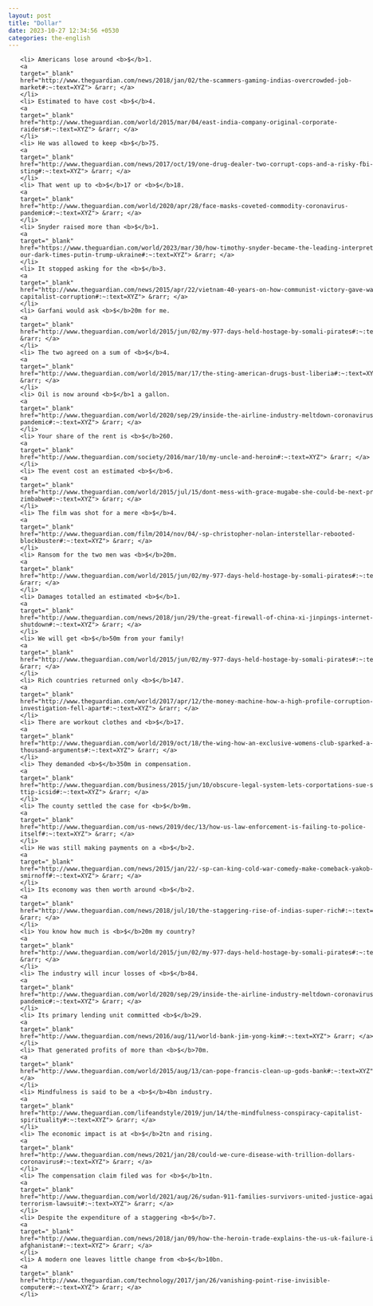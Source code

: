 ```yaml
---
layout: post
title: "Dollar"
date: 2023-10-27 12:34:56 +0530
categories: the-english
---
```

<style>
@media only screen and (min-width: 768px) {
    ol {
        width: 768px;
        margin: 0 auto;
    }
  }
ol li {
    font-size: 18px;
    line-height: 1.5;
    padding-bottom: 8px;
}
</style>
<ol>

    <li> Americans lose around <b>$</b>1.
    <a 
    target="_blank" 
    href="http://www.theguardian.com/news/2018/jan/02/the-scammers-gaming-indias-overcrowded-job-market#:~:text=XYZ"> &rarr; </a>
    </li>
    <li> Estimated to have cost <b>$</b>4.
    <a 
    target="_blank" 
    href="http://www.theguardian.com/world/2015/mar/04/east-india-company-original-corporate-raiders#:~:text=XYZ"> &rarr; </a>
    </li>
    <li> He was allowed to keep <b>$</b>75.
    <a 
    target="_blank" 
    href="http://www.theguardian.com/news/2017/oct/19/one-drug-dealer-two-corrupt-cops-and-a-risky-fbi-sting#:~:text=XYZ"> &rarr; </a>
    </li>
    <li> That went up to <b>$</b>17 or <b>$</b>18.
    <a 
    target="_blank" 
    href="http://www.theguardian.com/world/2020/apr/28/face-masks-coveted-commodity-coronavirus-pandemic#:~:text=XYZ"> &rarr; </a>
    </li>
    <li> Snyder raised more than <b>$</b>1.
    <a 
    target="_blank" 
    href="https://www.theguardian.com/world/2023/mar/30/how-timothy-snyder-became-the-leading-interpreter-of-our-dark-times-putin-trump-ukraine#:~:text=XYZ"> &rarr; </a>
    </li>
    <li> It stopped asking for the <b>$</b>3.
    <a 
    target="_blank" 
    href="http://www.theguardian.com/news/2015/apr/22/vietnam-40-years-on-how-communist-victory-gave-way-to-capitalist-corruption#:~:text=XYZ"> &rarr; </a>
    </li>
    <li> Garfani would ask <b>$</b>20m for me.
    <a 
    target="_blank" 
    href="http://www.theguardian.com/world/2015/jun/02/my-977-days-held-hostage-by-somali-pirates#:~:text=XYZ"> &rarr; </a>
    </li>
    <li> The two agreed on a sum of <b>$</b>4.
    <a 
    target="_blank" 
    href="http://www.theguardian.com/world/2015/mar/17/the-sting-american-drugs-bust-liberia#:~:text=XYZ"> &rarr; </a>
    </li>
    <li> Oil is now around <b>$</b>1 a gallon.
    <a 
    target="_blank" 
    href="http://www.theguardian.com/world/2020/sep/29/inside-the-airline-industry-meltdown-coronavirus-pandemic#:~:text=XYZ"> &rarr; </a>
    </li>
    <li> Your share of the rent is <b>$</b>260.
    <a 
    target="_blank" 
    href="http://www.theguardian.com/society/2016/mar/10/my-uncle-and-heroin#:~:text=XYZ"> &rarr; </a>
    </li>
    <li> The event cost an estimated <b>$</b>6.
    <a 
    target="_blank" 
    href="http://www.theguardian.com/world/2015/jul/15/dont-mess-with-grace-mugabe-she-could-be-next-president-zimbabwe#:~:text=XYZ"> &rarr; </a>
    </li>
    <li> The film was shot for a mere <b>$</b>4.
    <a 
    target="_blank" 
    href="http://www.theguardian.com/film/2014/nov/04/-sp-christopher-nolan-interstellar-rebooted-blockbuster#:~:text=XYZ"> &rarr; </a>
    </li>
    <li> Ransom for the two men was <b>$</b>20m.
    <a 
    target="_blank" 
    href="http://www.theguardian.com/world/2015/jun/02/my-977-days-held-hostage-by-somali-pirates#:~:text=XYZ"> &rarr; </a>
    </li>
    <li> Damages totalled an estimated <b>$</b>1.
    <a 
    target="_blank" 
    href="http://www.theguardian.com/news/2018/jun/29/the-great-firewall-of-china-xi-jinpings-internet-shutdown#:~:text=XYZ"> &rarr; </a>
    </li>
    <li> We will get <b>$</b>50m from your family!
    <a 
    target="_blank" 
    href="http://www.theguardian.com/world/2015/jun/02/my-977-days-held-hostage-by-somali-pirates#:~:text=XYZ"> &rarr; </a>
    </li>
    <li> Rich countries returned only <b>$</b>147.
    <a 
    target="_blank" 
    href="http://www.theguardian.com/world/2017/apr/12/the-money-machine-how-a-high-profile-corruption-investigation-fell-apart#:~:text=XYZ"> &rarr; </a>
    </li>
    <li> There are workout clothes and <b>$</b>17.
    <a 
    target="_blank" 
    href="http://www.theguardian.com/world/2019/oct/18/the-wing-how-an-exclusive-womens-club-sparked-a-thousand-arguments#:~:text=XYZ"> &rarr; </a>
    </li>
    <li> They demanded <b>$</b>350m in compensation.
    <a 
    target="_blank" 
    href="http://www.theguardian.com/business/2015/jun/10/obscure-legal-system-lets-corportations-sue-states-ttip-icsid#:~:text=XYZ"> &rarr; </a>
    </li>
    <li> The county settled the case for <b>$</b>9m.
    <a 
    target="_blank" 
    href="http://www.theguardian.com/us-news/2019/dec/13/how-us-law-enforcement-is-failing-to-police-itself#:~:text=XYZ"> &rarr; </a>
    </li>
    <li> He was still making payments on a <b>$</b>2.
    <a 
    target="_blank" 
    href="http://www.theguardian.com/news/2015/jan/22/-sp-can-king-cold-war-comedy-make-comeback-yakob-smirnoff#:~:text=XYZ"> &rarr; </a>
    </li>
    <li> Its economy was then worth around <b>$</b>2.
    <a 
    target="_blank" 
    href="http://www.theguardian.com/news/2018/jul/10/the-staggering-rise-of-indias-super-rich#:~:text=XYZ"> &rarr; </a>
    </li>
    <li> You know how much is <b>$</b>20m my country?
    <a 
    target="_blank" 
    href="http://www.theguardian.com/world/2015/jun/02/my-977-days-held-hostage-by-somali-pirates#:~:text=XYZ"> &rarr; </a>
    </li>
    <li> The industry will incur losses of <b>$</b>84.
    <a 
    target="_blank" 
    href="http://www.theguardian.com/world/2020/sep/29/inside-the-airline-industry-meltdown-coronavirus-pandemic#:~:text=XYZ"> &rarr; </a>
    </li>
    <li> Its primary lending unit committed <b>$</b>29.
    <a 
    target="_blank" 
    href="http://www.theguardian.com/news/2016/aug/11/world-bank-jim-yong-kim#:~:text=XYZ"> &rarr; </a>
    </li>
    <li> That generated profits of more than <b>$</b>70m.
    <a 
    target="_blank" 
    href="http://www.theguardian.com/world/2015/aug/13/can-pope-francis-clean-up-gods-bank#:~:text=XYZ"> &rarr; </a>
    </li>
    <li> Mindfulness is said to be a <b>$</b>4bn industry.
    <a 
    target="_blank" 
    href="http://www.theguardian.com/lifeandstyle/2019/jun/14/the-mindfulness-conspiracy-capitalist-spirituality#:~:text=XYZ"> &rarr; </a>
    </li>
    <li> The economic impact is at <b>$</b>2tn and rising.
    <a 
    target="_blank" 
    href="http://www.theguardian.com/news/2021/jan/28/could-we-cure-disease-with-trillion-dollars-coronavirus#:~:text=XYZ"> &rarr; </a>
    </li>
    <li> The compensation claim filed was for <b>$</b>1tn.
    <a 
    target="_blank" 
    href="http://www.theguardian.com/world/2021/aug/26/sudan-911-families-survivors-united-justice-against-terrorism-lawsuit#:~:text=XYZ"> &rarr; </a>
    </li>
    <li> Despite the expenditure of a staggering <b>$</b>7.
    <a 
    target="_blank" 
    href="http://www.theguardian.com/news/2018/jan/09/how-the-heroin-trade-explains-the-us-uk-failure-in-afghanistan#:~:text=XYZ"> &rarr; </a>
    </li>
    <li> A modern one leaves little change from <b>$</b>10bn.
    <a 
    target="_blank" 
    href="http://www.theguardian.com/technology/2017/jan/26/vanishing-point-rise-invisible-computer#:~:text=XYZ"> &rarr; </a>
    </li>
